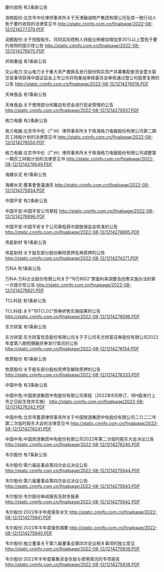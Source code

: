 要约收购 有2条新公告 

浩物股份:北京市中伦律师事务所关于天津融诚物产集团有限公司及其一致行动人免于要约收购的法律意见书 http://static.cninfo.com.cn/finalpage/2022-08-12/1214277379.PDF 

润都股份:关于控股股东、共同实际控制人持股比例被动增加至30%以上暨免于要约收购的提示性公告 http://static.cninfo.com.cn/finalpage/2022-08-12/1214276670.PDF 

并购重组 有1条新公告 

文山电力:文山电力关于重大资产置换及发行股份购买资产并募集配套资金暨关联交易事项获得中国证监会上市公司并购重组审核委员会审核通过暨公司股票复牌的公告 http://static.cninfo.com.cn/finalpage/2022-08-12/1214276516.PDF 

天味食品 有1条新公告 

天味食品:关于使用部分闲置自有资金进行现金管理的公告 http://static.cninfo.com.cn/finalpage/2022-08-12/1214275937.PDF 

格力电器 有2条新公告 

格力电器:北京市中伦（广州）律师事务所关于珠海格力电器股份有限公司第二期员工持股计划的法律意见书 http://static.cninfo.com.cn/finalpage/2022-08-12/1214276550.PDF 

格力电器:北京市中伦（广州）律师事务所关于珠海格力电器股份有限公司调整第一期员工持股计划的法律意见书 http://static.cninfo.com.cn/finalpage/2022-08-12/1214276549.PDF 

海螺水泥 有1条新公告 

海螺水泥:董事會會議通告 http://static.cninfo.com.cn/finalpage/2022-08-12/1214275934.PDF 

中国平安 有2条新公告 

中国平安:中国平安公司章程 http://static.cninfo.com.cn/finalpage/2022-08-12/1214276696.PDF 

中国平安:中国平安关于公司章程获中国银保监会核准的公告 http://static.cninfo.com.cn/finalpage/2022-08-12/1214276695.PDF 

伟星新材 有1条新公告 

伟星新材:关于股东部分股份解除质押及再质押的公告 http://static.cninfo.com.cn/finalpage/2022-08-12/1214274271.PDF 

万科A 有1条新公告 

万科A:万科企业股份有限公司关于“19万科02”票面利率调整及回售实施办法的第一次提示性公告 http://static.cninfo.com.cn/finalpage/2022-08-12/1214276821.PDF 

TCL科技 有1条新公告 

TCL科技:关于“19TCL02”债券转售实施结果的公告 http://static.cninfo.com.cn/finalpage/2022-08-12/1214276596.PDF 

东方财富 有1条新公告 

东方财富:东方财富信息股份有限公司关于子公司东方财富证券股份有限公司2022年度第八期短期融资券发行情况的公告 http://static.cninfo.com.cn/finalpage/2022-08-12/1214276154.PDF 

牧原股份 有1条新公告 

牧原股份:关于股东部分股权质押及解除质押的公告 http://static.cninfo.com.cn/finalpage/2022-08-12/1214276333.PDF 

中国中免 有3条新公告 

中国中免:中国旅游集团中免股份有限公司章程（2022年8月修订，待H股发行上市之日起生效并实施） http://static.cninfo.com.cn/finalpage/2022-08-12/1214276242.PDF 

中国中免:北京市嘉源律师事务所关于中国旅游集团中免股份有限公司二Ｏ二二年第二次临时股东大会的法律意见书 http://static.cninfo.com.cn/finalpage/2022-08-12/1214276241.PDF 

中国中免:中国旅游集团中免股份有限公司2022年第二次临时股东大会决议公告 http://static.cninfo.com.cn/finalpage/2022-08-12/1214276240.PDF 

韦尔股份 有7条新公告 

韦尔股份:第六届监事会第四次会议决议公告 http://static.cninfo.com.cn/finalpage/2022-08-12/1214275944.PDF 

韦尔股份:第六届董事会第四次会议决议公告 http://static.cninfo.com.cn/finalpage/2022-08-12/1214275943.PDF 

韦尔股份:韦尔股份审阅报告及财务报表 http://static.cninfo.com.cn/finalpage/2022-08-12/1214275942.PDF 

韦尔股份:2022年半年度报告全文 http://static.cninfo.com.cn/finalpage/2022-08-12/1214275941.PDF 

韦尔股份:2022年半年度报告摘要 http://static.cninfo.com.cn/finalpage/2022-08-12/1214275940.PDF 

韦尔股份:独立董事关于第六届董事会第四次会议相关事项的独立意见 http://static.cninfo.com.cn/finalpage/2022-08-12/1214275939.PDF 

韦尔股份:2022年半年度募集资金存放与使用情况的专项报告 http://static.cninfo.com.cn/finalpage/2022-08-12/1214275938.PDF 

